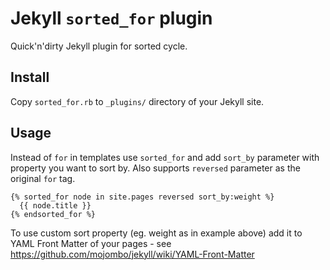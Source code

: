 # Jekyll ``sorted_for`` plugin

Quick'n'dirty Jekyll plugin for sorted cycle.

## Install

Copy ``sorted_for.rb`` to ``_plugins/`` directory of your Jekyll site.

## Usage

Instead of ``for`` in templates use ``sorted_for`` and add ``sort_by`` parameter with property you want to sort by. Also supports ``reversed`` parameter as the original ``for`` tag.

```
{% sorted_for node in site.pages reversed sort_by:weight %}
  {{ node.title }}
{% endsorted_for %}
```

To use custom sort property (eg. weight as in example above) add it to YAML Front Matter of your pages - see https://github.com/mojombo/jekyll/wiki/YAML-Front-Matter
